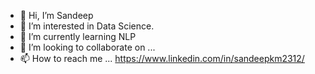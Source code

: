 - 👋 Hi, I’m Sandeep
- 👀 I’m interested in Data Science.
- 🌱 I’m currently learning NLP
- 💞️ I’m looking to collaborate on ...
- 📫 How to reach me ... https://www.linkedin.com/in/sandeepkm2312/

<!---
sandeep2312/sandeep2312 is a ✨ special ✨ repository because its `README.md` (this file) appears on your GitHub profile.
You can click the Preview link to take a look at your changes.
--->
